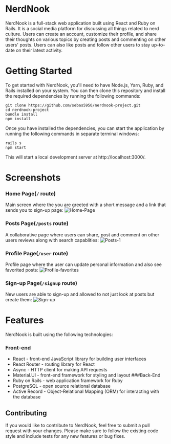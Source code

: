 # NerdNook
NerdNook is a full-stack web application built using React and Ruby on Rails. It is a social media platform for discussing all things related to nerd culture. Users can create an account, customize their profile, and share their thoughts on various topics by creating posts and commenting on other users' posts. Users can also like posts and follow other users to stay up-to-date on their latest activity.

# Getting Started
To get started with NerdNook, you'll need to have Node.js, Yarn, Ruby, and Rails installed on your system. You can then clone this repository and install the required dependencies by running the following commands:
```
git clone https://github.com/sebas5950/nerdnook-project.git
cd nerdnook-project
bundle install
npm install
```
Once you have installed the dependencies, you can start the application by running the following commands in separate terminal windows:
```
rails s
npm start
```
This will start a local development server at http://localhost:3000/.
# Screenshots
### Home Page(`/` route)
Main screen where the you are greeted with a short message and a link that sends you to sign-up page:
![Home-Page](https://user-images.githubusercontent.com/68822252/232612423-72332ff4-a147-4f24-b481-f18288533532.PNG)
### Posts Page(`/posts` route)
A collaborative page where users can share, post and comment on other users reviews along with search capablities:
![Posts-1](https://user-images.githubusercontent.com/68822252/232612777-3dd79607-a757-4282-90d4-b8f578a153b1.PNG)
### Profile Page(`/user` route)
Profile page where the user can update personal information and also see favorited posts:
![Profile-favorites](https://user-images.githubusercontent.com/68822252/232612425-15587fe2-2e1e-43e6-b6d6-841520b1baf0.PNG)
### Sign-up Page(`/signup` route)
New users are able to sign-up and allowed to not just look at posts but create them:
![Sign-up](https://user-images.githubusercontent.com/68822252/232612427-70c14a3c-904e-4b73-a186-768f761bc975.PNG)


# Features
NerdNook is built using the following technologies:
### Front-end
* React - front-end JavaScript library for building user interfaces
* React Router - routing library for React
* Async - HTTP client for making API requests
* Material.UI - front-end framework for styling and layout
###Back-End
* Ruby on Rails - web application framework for Ruby
* PostgreSQL - open source relational database
* Active Record - Object-Relational Mapping (ORM) for interacting with the database
## Contributing
If you would like to contribute to NerdNook, feel free to submit a pull request with your changes. Please make sure to follow the existing code style and include tests for any new features or bug fixes.
